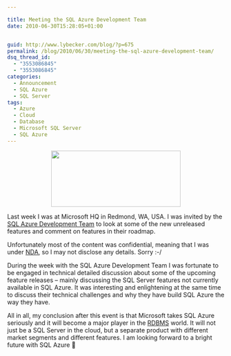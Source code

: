 ```yaml
---

title: Meeting the SQL Azure Development Team
date: 2010-06-30T15:28:05+01:00


guid: http://www.lybecker.com/blog/?p=675
permalink: /blog/2010/06/30/meeting-the-sql-azure-development-team/
dsq_thread_id:
  - "3553086845"
  - "3553086845"
categories:
  - Announcement
  - SQL Azure
  - SQL Server
tags:
  - Azure
  - Cloud
  - Database
  - Microsoft SQL Server
  - SQL Azure
---
```

<p style="text-align: center;">
  <img loading="lazy" class="size-medium wp-image-682   aligncenter" title="SQL Azure Logo" src="http://www.lybecker.com/blog/wp-content/uploads/SqlAzureLogo-300x130.png" alt="" width="300" height="130" />
</p>

<p style="text-align: left;">
  Last week I was at Microsoft HQ in Redmond, WA, USA. I was invited by the <a title="SQL Azure Team Blog" href="http://blogs.msdn.com/b/sqlazure/">SQL Azure Development Team</a> to look at some of the new unreleased features and comment on features in their roadmap.
</p>

Unfortunately most of the content was confidential, meaning that I was under [NDA](http://en.wikipedia.org/wiki/Non-disclosure_agreement "Non-Disclosure Agreement on Wikipedia"), so I may not disclose any details. Sorry :-/

During the week with the SQL Azure Development Team I was fortunate to be engaged in technical detailed discussion about some of the upcoming feature releases – mainly discussing the SQL Server features not currently available in SQL Azure. It was interesting and enlightening at the same time to discuss their technical challenges and why they have build SQL Azure the way they have.

All in all, my conclusion after this event is that Microsoft takes SQL Azure seriously and it will become a major player in the [RDBMS](http://en.wikipedia.org/wiki/Relational_database_management_system "Relational Database Management System on Wikipedia") world. It will not just be a SQL Server in the cloud, but a separate product with different market segments and different features. I am looking forward to a bright future with SQL Azure 🙂
